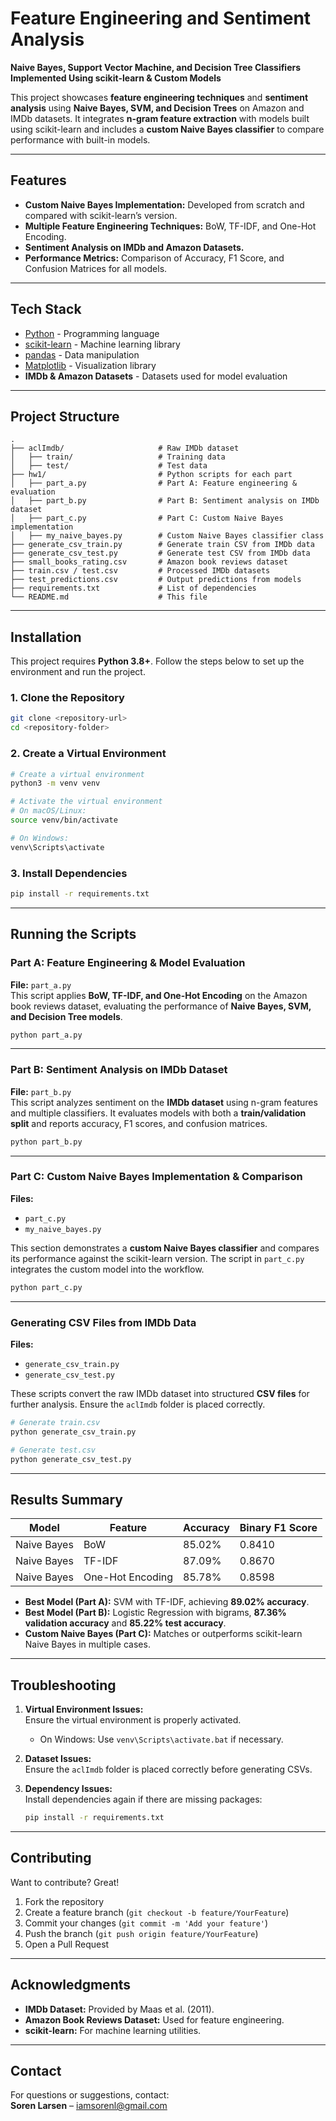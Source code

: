 # Feature Engineering and Sentiment Analysis

**Naive Bayes, Support Vector Machine, and Decision Tree Classifiers Implemented Using scikit-learn & Custom Models**

This project showcases **feature engineering techniques** and **sentiment analysis** using **Naive Bayes, SVM, and Decision Trees** on Amazon and IMDb datasets. It integrates **n-gram feature extraction** with models built using scikit-learn and includes a **custom Naive Bayes classifier** to compare performance with built-in models.

---

## Features

- **Custom Naive Bayes Implementation:** Developed from scratch and compared with scikit-learn’s version.
- **Multiple Feature Engineering Techniques:** BoW, TF-IDF, and One-Hot Encoding.
- **Sentiment Analysis on IMDb and Amazon Datasets.**
- **Performance Metrics:** Comparison of Accuracy, F1 Score, and Confusion Matrices for all models.

---

## Tech Stack

- [Python](https://www.python.org) - Programming language
- [scikit-learn](https://scikit-learn.org) - Machine learning library
- [pandas](https://pandas.pydata.org) - Data manipulation
- [Matplotlib](https://matplotlib.org) - Visualization library
- **IMDb & Amazon Datasets** - Datasets used for model evaluation

---

## Project Structure

```plaintext
.
├── aclImdb/                     # Raw IMDb dataset
│   ├── train/                   # Training data
│   ├── test/                    # Test data
├── hw1/                         # Python scripts for each part
│   ├── part_a.py                # Part A: Feature engineering & evaluation
│   ├── part_b.py                # Part B: Sentiment analysis on IMDb dataset
│   ├── part_c.py                # Part C: Custom Naive Bayes implementation
│   ├── my_naive_bayes.py        # Custom Naive Bayes classifier class
├── generate_csv_train.py        # Generate train CSV from IMDb data
├── generate_csv_test.py         # Generate test CSV from IMDb data
├── small_books_rating.csv       # Amazon book reviews dataset
├── train.csv / test.csv         # Processed IMDb datasets
├── test_predictions.csv         # Output predictions from models
├── requirements.txt             # List of dependencies
└── README.md                    # This file
```

---

## Installation

This project requires **Python 3.8+**. Follow the steps below to set up the environment and run the project.

### 1. Clone the Repository

```bash
git clone <repository-url>
cd <repository-folder>
```

### 2. Create a Virtual Environment

```bash
# Create a virtual environment
python3 -m venv venv

# Activate the virtual environment
# On macOS/Linux:
source venv/bin/activate

# On Windows:
venv\Scripts\activate
```

### 3. Install Dependencies

```bash
pip install -r requirements.txt
```

---

## Running the Scripts

### Part A: Feature Engineering & Model Evaluation

**File:** `part_a.py`  
This script applies **BoW, TF-IDF, and One-Hot Encoding** on the Amazon book reviews dataset, evaluating the performance of **Naive Bayes, SVM, and Decision Tree models**.

```bash
python part_a.py
```

---

### Part B: Sentiment Analysis on IMDb Dataset

**File:** `part_b.py`  
This script analyzes sentiment on the **IMDb dataset** using n-gram features and multiple classifiers. It evaluates models with both a **train/validation split** and reports accuracy, F1 scores, and confusion matrices.

```bash
python part_b.py
```

---

### Part C: Custom Naive Bayes Implementation & Comparison

**Files:**

- `part_c.py`
- `my_naive_bayes.py`

This section demonstrates a **custom Naive Bayes classifier** and compares its performance against the scikit-learn version. The script in `part_c.py` integrates the custom model into the workflow.

```bash
python part_c.py
```

---

### Generating CSV Files from IMDb Data

**Files:**

- `generate_csv_train.py`
- `generate_csv_test.py`

These scripts convert the raw IMDb dataset into structured **CSV files** for further analysis. Ensure the `aclImdb` folder is placed correctly.

```bash
# Generate train.csv
python generate_csv_train.py

# Generate test.csv
python generate_csv_test.py
```

---

## Results Summary

| **Model**   | **Feature**      | **Accuracy** | **Binary F1 Score** |
| ----------- | ---------------- | ------------ | ------------------- |
| Naive Bayes | BoW              | 85.02%       | 0.8410              |
| Naive Bayes | TF-IDF           | 87.09%       | 0.8670              |
| Naive Bayes | One-Hot Encoding | 85.78%       | 0.8598              |

- **Best Model (Part A):** SVM with TF-IDF, achieving **89.02% accuracy**.
- **Best Model (Part B):** Logistic Regression with bigrams, **87.36% validation accuracy** and **85.22% test accuracy**.
- **Custom Naive Bayes (Part C):** Matches or outperforms scikit-learn Naive Bayes in multiple cases.

---

## Troubleshooting

1. **Virtual Environment Issues:**  
   Ensure the virtual environment is properly activated.

   - On Windows: Use `venv\Scripts\activate.bat` if necessary.

2. **Dataset Issues:**  
   Ensure the `aclImdb` folder is placed correctly before generating CSVs.

3. **Dependency Issues:**  
   Install dependencies again if there are missing packages:
   ```bash
   pip install -r requirements.txt
   ```

---

## Contributing

Want to contribute? Great!

1. Fork the repository
2. Create a feature branch (`git checkout -b feature/YourFeature`)
3. Commit your changes (`git commit -m 'Add your feature'`)
4. Push the branch (`git push origin feature/YourFeature`)
5. Open a Pull Request

---

## Acknowledgments

- **IMDb Dataset:** Provided by Maas et al. (2011).
- **Amazon Book Reviews Dataset:** Used for feature engineering.
- **scikit-learn:** For machine learning utilities.

---

## Contact

For questions or suggestions, contact:  
**Soren Larsen** – [iamsorenl@gmail.com](mailto:iamsorenl@gmail.com)
